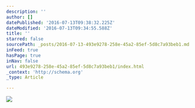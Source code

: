 ```yaml
---
description: ''
author: []
datePublished: '2016-07-13T09:38:32.225Z'
dateModified: '2016-07-13T09:34:55.588Z'
title: ''
starred: false
sourcePath: _posts/2016-07-13-493e9278-258e-45a2-85ef-5d8c7a93beb1.md
inFeed: true
hasPage: true
inNav: false
url: 493e9278-258e-45a2-85ef-5d8c7a93beb1/index.html
_context: 'http://schema.org'
_type: Article

---
```

![](https://the-grid-user-content.s3-us-west-2.amazonaws.com/9233fbe1-9070-4b2b-af33-4d14fbddab84.jpg)